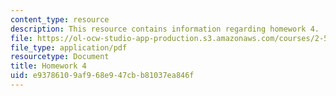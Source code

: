 ```yaml
---
content_type: resource
description: This resource contains information regarding homework 4.
file: https://ol-ocw-studio-app-production.s3.amazonaws.com/courses/2-57-nano-to-macro-transport-processes-spring-2012/e93786109af968e947cbb81037ea846f_MIT2_57S12_hw_4.pdf
file_type: application/pdf
resourcetype: Document
title: Homework 4
uid: e9378610-9af9-68e9-47cb-b81037ea846f
---
```


